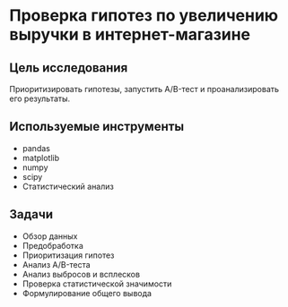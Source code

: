 # Проверка гипотез по увеличению выручки в интернет-магазине

## Цель исследования

Приоритизировать гипотезы, запустить A/B-тест и проанализировать его результаты.

## Используемые инструменты
* pandas
* matplotlib
* numpy
* scipy
* Статистический анализ

## Задачи
* Обзор данных
* Предобработка
* Приоритизация гипотез
* Анализ A/B-теста
* Анализ выбросов и всплесков
* Проверка статистической значимости
* Формулирование общего вывода
